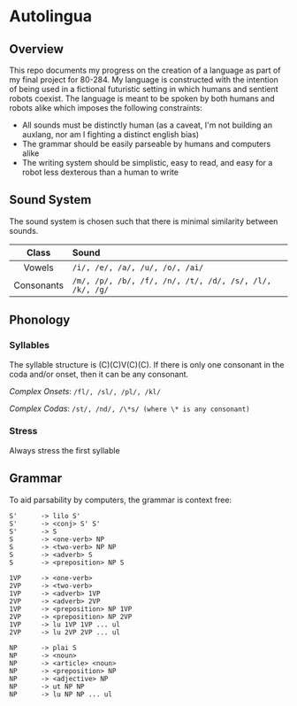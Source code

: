 # Autolingua

## Overview

This repo documents my progress on the creation of a language as part of my final
project for 80-284. My language is constructed with the intention of being used
in a fictional futuristic setting in which humans and sentient robots coexist.
The language is meant to be spoken by both humans and robots alike which imposes
the following constraints:
- All sounds must be distinctly human (as a caveat, I'm not building an auxlang,
nor am I fighting a distinct english bias)
- The grammar should be easily parseable by humans and computers alike
- The writing system should be simplistic, easy to read, and easy for a robot
less dexterous than a human to write

## Sound System

The sound system is chosen such that there is minimal similarity between sounds.

| Class | Sound |
|:---:|:--|
| Vowels | `/i/, /e/, /a/, /u/, /o/, /ai/` |
| Consonants | `/m/, /p/, /b/, /f/, /n/, /t/, /d/, /s/, /l/, /k/, /g/` |

## Phonology

### Syllables

The syllable structure is (C)(C)V(C)(C). If there is only one consonant in the coda
and/or onset, then it can be any consonant.

*Complex Onsets*: `/fl/, /sl/, /pl/, /kl/`

*Complex Codas*: `/st/, /nd/, /\*s/ (where \* is any consonant)`

### Stress

Always stress the first syllable

## Grammar

To aid parsability by computers, the grammar is context free:

```
S'      -> lilo S'
S'      -> <conj> S' S'
S'      -> S
S       -> <one-verb> NP
S       -> <two-verb> NP NP
S       -> <adverb> S
S       -> <preposition> NP S

1VP     -> <one-verb>
2VP     -> <two-verb>
1VP     -> <adverb> 1VP
2VP     -> <adverb> 2VP
1VP     -> <preposition> NP 1VP
2VP     -> <preposition> NP 2VP
1VP     -> lu 1VP 1VP ... ul
2VP     -> lu 2VP 2VP ... ul

NP      -> plai S
NP      -> <noun>
NP      -> <article> <noun>
NP      -> <preposition> NP
NP      -> <adjective> NP
NP      -> ut NP NP
NP      -> lu NP NP ... ul
```
